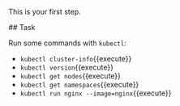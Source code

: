 This is your first step.

## Task

Run some commands with `kubectl`:

- `kubectl cluster-info`{{execute}}
- `kubectl version`{{execute}}
- `kubectl get nodes`{{execute}}
- `kubectl get namespaces`{{execute}}
- `kubectl run nginx --image=nginx`{{execute}}
